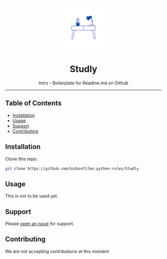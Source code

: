 <p align="center"><img height="150" src="Studley Logo 1.png" /></p>

<h1 align="center"> Studly </h1>

<p align="center"> Intro - Boilerplate for Readme.md on Github </p>

<hr/>

## Table of Contents

- [Installation](#installation)
- [Usage](#usage)
- [Support](#support)
- [Contributing](#contributing)

## Installation

Clone this repo:

```sh
git clone https://github.com/kidsonfilms-python-rules/Studly
```

## Usage

This is not to be used yet.

## Support

Please [open an issue](https://github.com/kidsonfilms-python-rules/Studly/issues/new) for support.

## Contributing

We are not accepting contributions at this moment